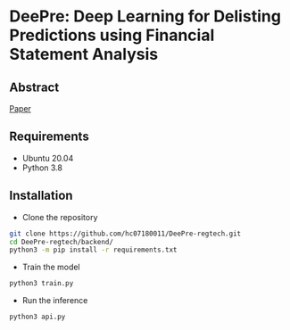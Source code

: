 # DeePre: Deep Learning for Delisting Predictions using Financial Statement Analysis

## Abstract

[Paper](https://github.com/hc07180011/DeePre-regtech/tree/main/abstract.pdf)

## Requirements

* Ubuntu 20.04
* Python 3.8

## Installation

* Clone the repository

```bash
git clone https://github.com/hc07180011/DeePre-regtech.git
cd DeePre-regtech/backend/
python3 -m pip install -r requirements.txt
```

* Train the model

```bash
python3 train.py
```

* Run the inference

```bash
python3 api.py
```
